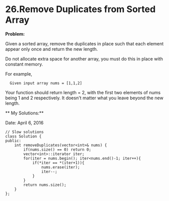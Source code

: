 # 26.Remove Duplicates from Sorted Array

**Problem:**

Given a sorted array, remove the duplicates in place such that each element appear only once and return the new length.

Do not allocate extra space for another array, you must do this in place with constant memory.

For example,

      Given input array nums = [1,1,2]

Your function should return length = 2, with the first two elements of nums being 1 and 2 respectively. It doesn't matter what you leave beyond the new length.

** My Solutions:**

Date: April 6, 2016

    
    // Slow solutions
    class Solution {
    public:
        int removeDuplicates(vector<int>& nums) {
            if(nums.size() == 0) return 0;
            vector<int>::iterator iter;
            for(iter = nums.begin(); iter<nums.end()-1; iter++){
                if(*iter == *(iter+1)){
                    nums.erase(iter);
                    iter--;
                }
            }
            return nums.size();
        }
    };